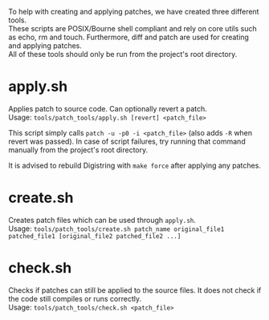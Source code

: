 To help with creating and applying patches, we have created three different tools.  
These scripts are POSIX/Bourne shell compliant and rely on core utils such as echo, rm and touch. Furthermore, diff and patch are used for creating and applying patches.  
All of these tools should only be run from the project's root directory.


# apply.sh
Applies patch to source code. Can optionally revert a patch.  
Usage: `tools/patch_tools/apply.sh [revert] <patch_file>`

This script simply calls `patch -u -p0 -i <patch_file>` (also adds `-R` when revert was passed). In case of script failures, try running that command manually from the project's root directory.

It is advised to rebuild Digistring with `make force` after applying any patches.


# create.sh
Creates patch files which can be used through `apply.sh`.  
Usage: `tools/patch_tools/create.sh patch_name original_file1 patched_file1 [original_file2 patched_file2 ...]`


# check.sh
Checks if patches can still be applied to the source files. It does not check if the code still compiles or runs correctly.  
Usage: `tools/patch_tools/check.sh <patch_file>`
